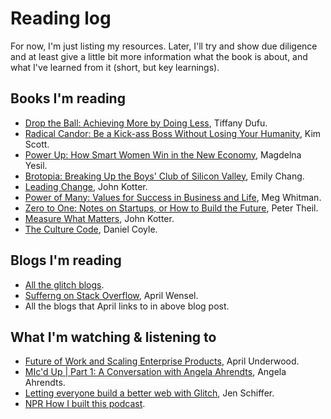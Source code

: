 # Reading log

For now, I'm just listing my resources. Later, I'll try and show due diligence and at least give a little bit more information what the book is about, and what I've learned from it (short, but key learnings).

## Books I'm reading

* [Drop the Ball: Achieving More by Doing Less](https://www.amazon.com/Drop-Ball-Achieving-More-Doing/dp/1250071739/ref=sr_1_1?ie=UTF8&qid=1525886926&sr=8-1&keywords=Drop+the+Ball), Tiffany Dufu.
* [Radical Candor: Be a Kick-ass Boss Without Losing Your Humanity](https://www.amazon.com/Radical-Candor-Kick-Ass-Without-Humanity/dp/1250103509/ref=sr_1_1?s=books&ie=UTF8&qid=1525886497&sr=1-1&keywords=Radical+Candor), Kim Scott.
* [Power Up: How Smart Women Win in the New Economy](https://www.amazon.com/Power-Up-Smart-Women-Economy/dp/1580056911/ref=sr_1_1?s=books&ie=UTF8&qid=1525887011&sr=1-1&keywords=Power+Up+book), Magdelna Yesil.
* [Brotopia: Breaking Up the Boys' Club of Silicon Valley](https://www.amazon.com/Brotopia-Breaking-Boys-Silicon-Valley/dp/0735213534/ref=sr_1_1?ie=UTF8&qid=1525886864&sr=8-1&keywords=Brotopia), Emily Chang.
* [Leading Change](https://www.amazon.com/Leading-Change-New-Preface-Author/dp/1422186431/ref=sr_1_1?s=books&ie=UTF8&qid=1525887037&sr=1-1&keywords=leading+change+john+kotter), John Kotter.
* [Power of Many: Values for Success in Business and Life](https://www.amazon.com/Power-Many-Values-Success-Business/dp/0307591220/ref=sr_1_1?s=books&ie=UTF8&qid=1525887059&sr=1-1&keywords=Power+of+Many), Meg Whitman.
* [Zero to One: Notes on Startups, or How to Build the Future](https://www.amazon.com/Zero-One-Notes-Startups-Future/dp/0804139296/ref=sr_1_1?s=books&ie=UTF8&qid=1525887078&sr=1-1&keywords=zero+to+one), Peter Theil.
* [Measure What Matters](https://www.amazon.com/Measure-What-Matters-Google-Foundation/dp/0525536221/ref=sr_1_1?s=books&ie=UTF8&qid=1525887094&sr=1-1&keywords=measure+what+matters), John Kotter.
* [The Culture Code](https://www.amazon.com/Culture-Code-Secrets-Highly-Successful/dp/0804176981/ref=sr_1_1?ie=UTF8&qid=1526141867&sr=8-1&keywords=the+culture+code), Daniel Coyle.

## Blogs I'm reading

* [All the glitch blogs](https://medium.com/glitch).
* [Sufferng on Stack Overflow](https://medium.com/@Aprilw/suffering-on-stack-overflow-c46414a34a52), April Wensel.
* All the blogs that April links to in above blog post.


## What I'm watching & listening to

* [Future of Work and Scaling Enterprise Products](https://www.youtube.com/watch?v=2v1GUWBJnx4&t=1936s), April Underwood.
* [MIc'd Up | Part 1: A Conversation with Angela Ahrendts](https://www.youtube.com/watch?v=9Ch9gqTzMSU&t=913s), Angela Ahrendts.
* [Letting everyone build a better web with Glitch](https://medium.com/glitch), Jen Schiffer.
* [NPR How I built this podcast](https://www.npr.org/podcasts/510313/how-i-built-this).
